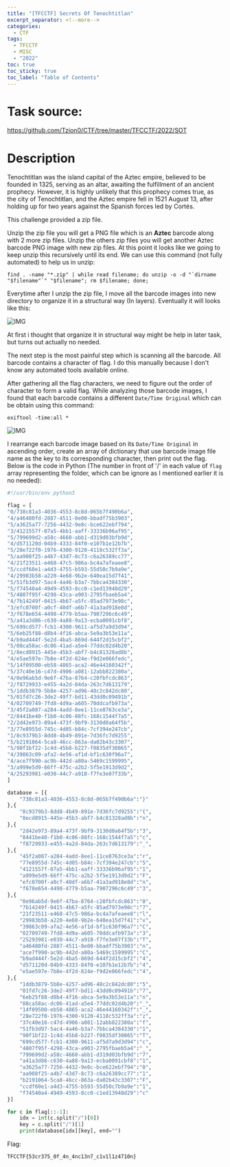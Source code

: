 ```yaml
---
title: "[TFCCTF] Secrets Of Tenochtitlan"
excerpt_separator: <!--more-->
categories:
  - CTF
tags:
  - TFCCTF
  - MISC
  - "2022"
toc: true
toc_sticky: true
toc_label: "Table of Contents"
---
```


# Task source:
https://github.com/Tzion0/CTF/tree/master/TFCCTF/2022/SOT

# Description
Tenochtitlan was the island capital of the Aztec empire, believed to be founded in 1325, serving as an altar, awaiting the fulfillment of an ancient prophecy. However, it is highly unlikely that this prophecy comes true, as the city of Tenochtitlan, and the Aztec empire fell in 1521 August 13, after holding up for two years against the Spanish forces led by Cortés.

<!--more-->

This challenge provided a zip file.

Unzip the zip file you will get a PNG file which is an **Aztec** barcode along with 2 more zip files. Unzip the others zip files you will get another Aztec barcode PNG image with new zip files. At this point it looks like we going to keep unzip this recursively until its end. We can use this command (not fully automated) to help us in unzip:
```
find . -name "*.zip" | while read filename; do unzip -o -d "`dirname "$filename"`" "$filename"; rm $filename; done;
```

Everytime after I unzip the zip file, I move all the barcode images into new directory to organize it in a structural way (In layers). Eventually it will looks like this:

![IMG](/assets/images/tfcctf2022-SOT/img.png)

At first i thought that organize it in structural way might be help in later task, but turns out actually no needed.

The next step is the most painful step which is scanning all the barcode. All barcode contains a character of flag. I do this manually because I don't know any automated tools available online.

After gathering all the flag characters, we need to figure out the order of character to form a valid flag. While analyzing those barcode images, I found that each barcode contains a different `Date/Time Original` which can be obtain using this command:
```
exiftool -time:all *
```

![IMG](/assets/images/tfcctf2022-SOT/img2.png)

I rearrange each barcode image based on its `Date/Time Original` in ascending order, create an array of dictionary that use barcode image file name as the key to its corresponding character, then print out the flag. Below is the code in Python (The number in front of '/' in each value of `flag` array representing the folder, which can be ignore as I mentioned earlier it is no needed):

```py
#!/usr/bin/env python3

flag = [
"0/738c81a3-4036-4553-8c8d-065b7f490b6a",
"4/a46480fd-2887-4511-8e00-bbadf75b3903",
"5/a3625a77-7256-4432-9e8c-bce622ebf794",
"3/4121557f-07a5-4bb1-aaff-33336b96af95",
"5/799699d2-a58c-4660-abb1-d319d03bfb9d",
"4/d571120d-04b9-4333-84f0-e107b1e12b7b",
"5/28e722f0-1976-4300-9120-4118c532ff3a",
"5/aa908f25-a4b7-43d7-8c73-c6a26389cc77",
"4/21f23511-e468-47c5-986a-bc4a7afeaee8",
"5/ccdf60e1-a4d3-4755-b593-55d50c7b9a9e",
"4/29983b58-a220-4e68-9b2e-640ea15d7f41",
"5/51fb3d97-5ac4-4a46-b3a7-7bbca4384330",
"5/f74540a4-4949-4593-8cc0-c1ed13948d29",
"5/4807f95f-4298-43ca-a903-2795fbaeb5a4",
"4/7b14249f-0415-4b67-a5fc-85ad7973e98c",
"3/efc0700f-a0cf-40df-a6b7-41a3ad918e8d",
"3/f678e654-4498-4779-b5aa-7907296c6c49",
"5/a41a3d86-c630-4a88-9a13-ecba0091cbf8",
"5/699cd577-fcb1-4300-9611-af5d7a9d3d94",
"5/6eb25f88-d8b4-4f16-abca-5e9a3b53e11a",
"4/b9ad444f-5e2d-4ba5-869d-644f2d15cbf2",
"5/08ca58ac-dc06-41ad-a5e4-77ddc02d4b20",
"1/8ecd8915-445e-45b3-abf7-b4c81328ad8b",
"4/e5ae597e-7b8e-4f2d-824e-f9d2e066fedc",
"5/14f09500-eb58-4865-aca2-46e44160342f",
"5/37c40e16-c47d-4906-a081-12abb822380a",
"4/0e96ab5d-9e6f-47ba-8764-c20fbfcdc863",
"2/f8729933-e455-4a2d-84da-263c7d613179",
"5/1ddb3879-5b8e-4257-ad96-48c2c842dc80",
"5/01fd7c26-3de2-49f7-bd11-43dd0c09491b",
"4/02709749-7fd8-4d9a-a605-70ddcafb973a",
"3/45f2a087-a284-4add-8ee1-11ce8763ce3a",
"2/8441be40-f1b0-4c06-88fc-168c1544f7a5",
"2/2d42e973-89a4-473f-9bf9-3130d0a64f5b",
"3/77e8955d-745c-4d05-b84c-7cf394e247cb",
"1/8c9379b3-8dd8-4b49-891e-7d36fc7d9255",
"5/b2191064-5ca8-46cc-863a-da02b43c3307",
"5/90f1bf22-1c4d-45b8-b227-f0835df30865",
"4/39863c09-afa2-4e56-af1d-bf1c630f96a7",
"4/ace7f990-ac9b-442d-a80a-5469c1599995",
"3/a999e5d9-66ff-475c-a2b2-5f5e1913d9d2",
"4/25293981-e030-44c7-a918-f7fe3e07f33b",
]

database = [{
	"738c81a3-4036-4553-8c8d-065b7f490b6a":"}"
},{
	"8c9379b3-8dd8-4b49-891e-7d36fc7d9255":"{",
	"8ecd8915-445e-45b3-abf7-b4c81328ad8b":"n",
},{
	"2d42e973-89a4-473f-9bf9-3130d0a64f5b":"3",
	"8441be40-f1b0-4c06-88fc-168c1544f7a5":"c",
	"f8729933-e455-4a2d-84da-263c7d613179":"_",
},{
	"45f2a087-a284-4add-8ee1-11ce8763ce3a":"r",
	"77e8955d-745c-4d05-b84c-7cf394e247cb":"5",
	"4121557f-07a5-4bb1-aaff-33336b96af95":"1",
	"a999e5d9-66ff-475c-a2b2-5f5e1913d9d2":"F",
	"efc0700f-a0cf-40df-a6b7-41a3ad918e8d":"n",
	"f678e654-4498-4779-b5aa-7907296c6c49":"3",
},{
	"0e96ab5d-9e6f-47ba-8764-c20fbfcdc863":"0",
	"7b14249f-0415-4b67-a5fc-85ad7973e98c":"7",
	"21f23511-e468-47c5-986a-bc4a7afeaee8":"l",
	"29983b58-a220-4e68-9b2e-640ea15d7f41":"v",
	"39863c09-afa2-4e56-af1d-bf1c630f96a7":"C",
	"02709749-7fd8-4d9a-a605-70ddcafb973a":"3",
	"25293981-e030-44c7-a918-f7fe3e07f33b":"T",
	"a46480fd-2887-4511-8e00-bbadf75b3903":"n",
	"ace7f990-ac9b-442d-a80a-5469c1599995":"C",
	"b9ad444f-5e2d-4ba5-869d-644f2d15cbf2":"4",
	"d571120d-04b9-4333-84f0-e107b1e12b7b":"4",
	"e5ae597e-7b8e-4f2d-824e-f9d2e066fedc":"4",
},{
	"1ddb3879-5b8e-4257-ad96-48c2c842dc80":"5",
	"01fd7c26-3de2-49f7-bd11-43dd0c09491b":"7",
	"6eb25f88-d8b4-4f16-abca-5e9a3b53e11a":"n",
	"08ca58ac-dc06-41ad-a5e4-77ddc02d4b20":"_",
	"14f09500-eb58-4865-aca2-46e44160342f":"_",
	"28e722f0-1976-4300-9120-4118c532ff3a":"z",
	"37c40e16-c47d-4906-a081-12abb822380a":"f",
	"51fb3d97-5ac4-4a46-b3a7-7bbca4384330":"1",
	"90f1bf22-1c4d-45b8-b227-f0835df30865":"T",
	"699cd577-fcb1-4300-9611-af5d7a9d3d94":"c",
	"4807f95f-4298-43ca-a903-2795fbaeb5a4":"_",
	"799699d2-a58c-4660-abb1-d319d03bfb9d":"7",
	"a41a3d86-c630-4a88-9a13-ecba0091cbf8":"1",
	"a3625a77-7256-4432-9e8c-bce622ebf794":"0",
	"aa908f25-a4b7-43d7-8c73-c6a26389cc77":"1",
	"b2191064-5ca8-46cc-863a-da02b43c3307":"F",
	"ccdf60e1-a4d3-4755-b593-55d50c7b9a9e":"1",
	"f74540a4-4949-4593-8cc0-c1ed13948d29":"c"
}]

for c in flag[::-1]:
	idx = int(c.split("/")[0])
	key = c.split("/")[1]
	print(database[idx][key], end="")
```

Flag:
```
TFCCTF{53cr375_0f_4n_4nc13n7_c1v1l1z4710n}
```